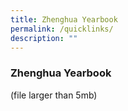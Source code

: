 ```yaml
---
title: Zhenghua Yearbook
permalink: /quicklinks/
description: ""
---
```



### Zhenghua Yearbook
(file larger than 5mb)

